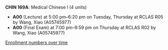 **CHIN 169A**: Medical Chinese I (4 units)

- **A00** (Lecture) at 5:00 pm–6:20 pm on Tuesday, Thursday at RCLAS R05 by Wang, Xiao (A05745977)
- **A00** (Final Exam) at 7:00 pm–9:59 pm on Thursday at RCLAS R02 by Wang, Xiao (A05745977)

[Enrollment numbers over time](./CHIN169A.tsv)
